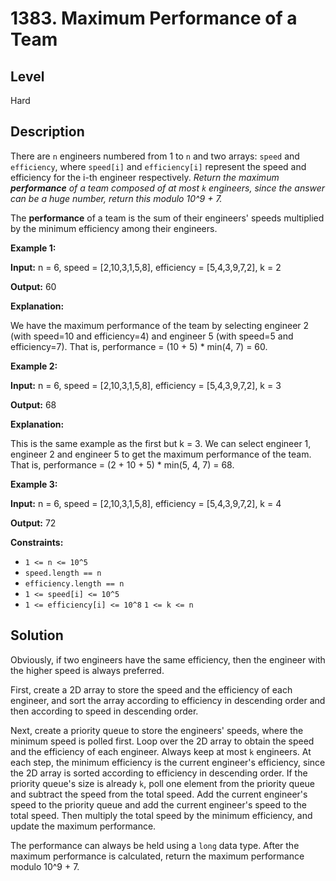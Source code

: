 # 1383. Maximum Performance of a Team
## Level
Hard

## Description
There are `n` engineers numbered from 1 to `n` and two arrays: `speed` and `efficiency`, where `speed[i]` and `efficiency[i]` represent the speed and efficiency for the i-th engineer respectively. *Return the maximum **performance** of a team composed of at most `k` engineers, since the answer can be a huge number, return this modulo 10^9 + 7.*

The **performance** of a team is the sum of their engineers' speeds multiplied by the minimum efficiency among their engineers. 

**Example 1:**

**Input:** n = 6, speed = [2,10,3,1,5,8], efficiency = [5,4,3,9,7,2], k = 2

**Output:** 60

**Explanation:**

We have the maximum performance of the team by selecting engineer 2 (with speed=10 and efficiency=4) and engineer 5 (with speed=5 and efficiency=7). That is, performance = (10 + 5) * min(4, 7) = 60.

**Example 2:**

**Input:** n = 6, speed = [2,10,3,1,5,8], efficiency = [5,4,3,9,7,2], k = 3

**Output:** 68

**Explanation:**

This is the same example as the first but k = 3. We can select engineer 1, engineer 2 and engineer 5 to get the maximum performance of the team. That is, performance = (2 + 10 + 5) * min(5, 4, 7) = 68.

**Example 3:**

**Input:** n = 6, speed = [2,10,3,1,5,8], efficiency = [5,4,3,9,7,2], k = 4

**Output:** 72

**Constraints:**

* `1 <= n <= 10^5`
* `speed.length == n`
* `efficiency.length == n`
* `1 <= speed[i] <= 10^5`
* `1 <= efficiency[i] <= 10^8`
`1 <= k <= n`

## Solution
Obviously, if two engineers have the same efficiency, then the engineer with the higher speed is always preferred.

First, create a 2D array to store the speed and the efficiency of each engineer, and sort the array according to efficiency in descending order and then according to speed in descending order.

Next, create a priority queue to store the engineers' speeds, where the minimum speed is polled first. Loop over the 2D array to obtain the speed and the efficiency of each engineer. Always keep at most `k` engineers. At each step, the minimum efficiency is the current engineer's efficiency, since the 2D array is sorted according to efficiency in descending order. If the priority queue's size is already `k`, poll one element from the priority queue and subtract the speed from the total speed. Add the current engineer's speed to the priority queue and add the current engineer's speed to the total speed. Then multiply the total speed by the minimum efficiency, and update the maximum performance.

The performance can always be held using a `long` data type. After the maximum performance is calculated, return the maximum performance modulo 10^9 + 7.
